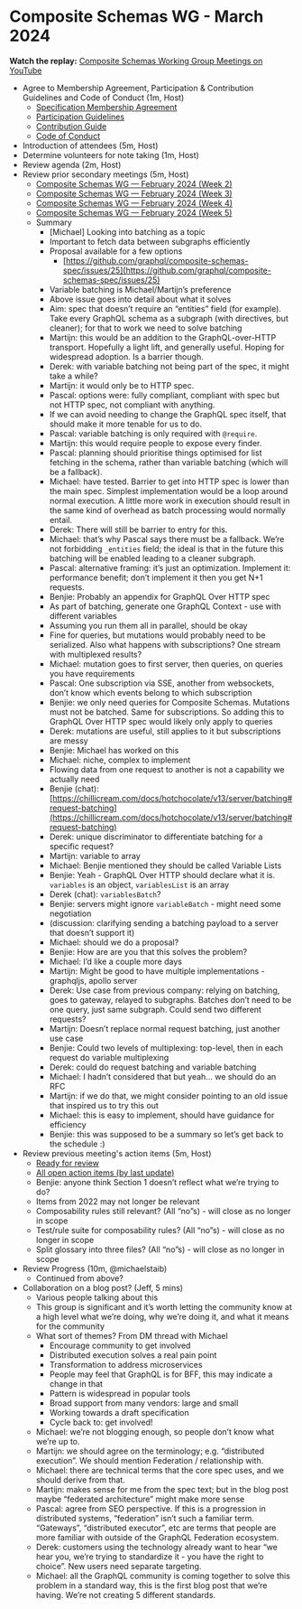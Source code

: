 # Composite Schemas WG - March 2024

**Watch the replay:**
[Composite Schemas Working Group Meetings on YouTube](https://www.youtube.com/playlist?list=PLP1igyLx8foFjxyTg6wPn4pUkZwuAk2GR)

- Agree to Membership Agreement, Participation & Contribution Guidelines and
  Code of Conduct (1m, Host)
  - [Specification Membership Agreement](https://github.com/graphql/foundation)
  - [Participation Guidelines](https://github.com/graphql/graphql-wg#participation-guidelines)
  - [Contribution Guide](https://github.com/graphql/graphql-spec/blob/main/CONTRIBUTING.md)
  - [Code of Conduct](https://github.com/graphql/foundation/blob/master/CODE-OF-CONDUCT.md)
- Introduction of attendees (5m, Host)
- Determine volunteers for note taking (1m, Host)
- Review agenda (2m, Host)
- Review prior secondary meetings (5m, Host)
  - [Composite Schemas WG — February 2024 (Week 2)](https://github.com/graphql/composite-schemas-wg/blob/main/agendas/2024/02-Feb/08-week-2.md)
  - [Composite Schemas WG — February 2024 (Week 3)](https://github.com/graphql/composite-schemas-wg/blob/main/agendas/2024/02-Feb/15-week-3.md)
  - [Composite Schemas WG — February 2024 (Week 4)](https://github.com/graphql/composite-schemas-wg/blob/main/agendas/2024/02-Feb/22-week-4.md)
  - [Composite Schemas WG — February 2024 (Week 5)](https://github.com/graphql/composite-schemas-wg/blob/main/agendas/2024/02-Feb/29-week-5.md)
  - Summary
    - [Michael] Looking into batching as a topic
    - Important to fetch data between subgraphs efficiently
    - Proposal available for a few options
      - [https://github.com/graphql/composite-schemas-spec/issues/25](https://github.com/graphql/composite-schemas-spec/issues/25)
    - Variable batching is Michael/Martijn’s preference
    - Above issue goes into detail about what it solves
    - Aim: spec that doesn’t require an “entities” field (for example). Take
      every GraphQL schema as a subgraph (with directives, but cleaner); for
      that to work we need to solve batching
    - Martijn: this would be an addition to the GraphQL-over-HTTP transport.
      Hopefully a light lift, and generally useful. Hoping for widespread
      adoption. Is a barrier though.
    - Derek: with variable batching not being part of the spec, it might take a
      while?
    - Martijn: it would only be to HTTP spec.
    - Pascal: options were: fully compliant, compliant with spec but not HTTP
      spec, not compliant with anything.
    - If we can avoid needing to change the GraphQL spec itself, that should
      make it more tenable for us to do.
    - Pascal: variable batching is only required with `@require`.
    - Martijn: this would require people to expose every finder.
    - Pascal: planning should prioritise things optimised for list fetching in
      the schema, rather than variable batching (which will be a fallback).
    - Michael: have tested. Barrier to get into HTTP spec is lower than the main
      spec. Simplest implementation would be a loop around normal execution. A
      little more work in execution should result in the same kind of overhead
      as batch processing would normally entail.
    - Derek: There will still be barrier to entry for this.
    - Michael: that’s why Pascal says there must be a fallback. We’re not
      forbidding `_entities` field; the ideal is that in the future this
      batching will be enabled leading to a cleaner subgraph.
    - Pascal: alternative framing: it’s just an optimization. Implement it:
      performance benefit; don’t implement it then you get N+1 requests.
    - Benjie: Probably an appendix for GraphQL Over HTTP spec
    - As part of batching, generate one GraphQL Context - use with different
      variables
    - Assuming you run them all in parallel, should be okay
    - Fine for queries, but mutations would probably need to be serialized. Also
      what happens with subscriptions? One stream with multiplexed results?
    - Michael: mutation goes to first server, then queries, on queries you have
      requirements
    - Pascal: One subscription via SSE, another from websockets, don’t know
      which events belong to which subscription
    - Benjie: we only need queries for Composite Schemas. Mutations must not be
      batched. Same for subscriptions. So adding this to GraphQL Over HTTP spec
      would likely only apply to queries
    - Derek: mutations are useful, still applies to it but subscriptions are
      messy
    - Benjie: Michael has worked on this
    - Michael: niche, complex to implement
    - Flowing data from one request to another is not a capability we actually
      need
    - Benjie (chat):
      [https://chillicream.com/docs/hotchocolate/v13/server/batching#request-batching](https://chillicream.com/docs/hotchocolate/v13/server/batching#request-batching)
    - Derek: unique discriminator to differentiate batching for a specific
      request?
    - Martijn: variable to array
    - Michael: Benjie mentioned they should be called Variable Lists
    - Benjie: Yeah - GraphQL Over HTTP should declare what it is. `variables` is
      an object, `variablesList` is an array
    - Derek (chat): `variablesBatch`?
    - Benjie: servers might ignore `variableBatch` - might need some negotiation
    - (discussion: clarifying sending a batching payload to a server that
      doesn’t support it)
    - Michael: should we do a proposal?
    - Benjie: How are are you that this solves the problem?
    - Michael: I’d like a couple more days
    - Martijn: Might be good to have multiple implementations - graphqljs,
      apollo server
    - Derek: Use case from previous company: relying on batching, goes to
      gateway, relayed to subgraphs. Batches don’t need to be one query, just
      same subgraph. Could send two different requests?
    - Martijn: Doesn’t replace normal request batching, just another use case
    - Benjie: Could two levels of multiplexing: top-level, then in each request
      do variable multiplexing
    - Derek: could do request batching and variable batching
    - Michael: I hadn’t considered that but yeah… we should do an RFC
    - Martijn: if we do that, we might consider pointing to an old issue that
      inspired us to try this out
    - Michael: this is easy to implement, should have guidance for efficiency
    - Benjie: this was supposed to be a summary so let’s get back to the
      schedule :)
- Review previous meeting's action items (5m, Host)
  - [Ready for review](https://github.com/graphql/composite-schemas-wg/issues?q=is%3Aissue+is%3Aopen+label%3A%22Ready+for+review+%F0%9F%99%8C%22+sort%3Aupdated-desc)
  - [All open action items (by last update)](https://github.com/graphql/composite-schemas-wg/issues?q=is%3Aissue+is%3Aopen+label%3A%22Action+item+%3Aclapper%3A%22+sort%3Aupdated-desc)
  - Benjie: anyone think Section 1 doesn’t reflect what we’re trying to do?
  - Items from 2022 may not longer be relevant
  - Composability rules still relevant? (All “no”s) - will close as no longer in
    scope
  - Test/rule suite for composability rules? (All “no”s) - will close as no
    longer in scope
  - Split glossary into three files? (All “no”s) - will close as no longer in
    scope
- Review Progress (10m, @michaelstaib)
  - Continued from above?
- Collaboration on a blog post? (Jeff, 5 mins)
  - Various people talking about this
  - This group is significant and it’s worth letting the community know at a
    high level what we’re doing, why we’re doing it, and what it means for the
    community
  - What sort of themes? From DM thread with Michael
    - Encourage community to get involved
    - Distributed execution solves a real pain point
    - Transformation to address microservices
    - People may feel that GraphQL is for BFF, this may indicate a change in
      that
    - Pattern is widespread in popular tools
    - Broad support from many vendors: large and small
    - Working towards a draft specification
    - Cycle back to: get involved!
  - Michael: we’re not blogging enough, so people don’t know what we’re up to.
  - Martijn: we should agree on the terminology; e.g. “distributed execution”.
    We should mention Federation / relationship with.
  - Michael: there are technical terms that the core spec uses, and we should
    derive from that.
  - Martijn: makes sense for me from the spec text; but in the blog post maybe
    “federated architecture” might make more sense
  - Pascal: agree from SEO perspective. If this is a progression in distributed
    systems, “federation” isn’t such a familiar term. “Gateways”, “distributed
    executor”, etc are terms that people are more familiar with outside of the
    GraphQL Federation ecosystem.
  - Derek: customers using the technology already want to hear “we hear you,
    we’re trying to standardize it - you have the right to choice”. New users
    need separate targeting.
  - Michael: all the GraphQL community is coming together to solve this problem
    in a standard way, this is the first blog post that we’re having. We’re not
    creating 5 different standards.
